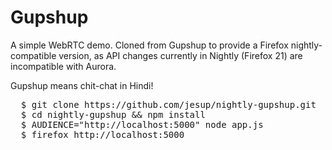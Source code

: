 Gupshup
=======

A simple WebRTC demo. Cloned from Gupshup to provide a
Firefox nightly-compatible version, as API changes
currently in Nightly (Firefox 21) are incompatible with Aurora.

Gupshup means chit-chat in Hindi!

<pre>
  $ git clone https://github.com/jesup/nightly-gupshup.git
  $ cd nightly-gupshup && npm install
  $ AUDIENCE="http://localhost:5000" node app.js
  $ firefox http://localhost:5000
</pre>
